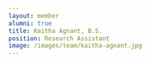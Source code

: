 ```yaml
---
layout: member
alumni: true
title: Kaitha Agnant, B.S. 
position: Research Assistant
image: /images/team/kaitha-agnant.jpg
---
```


